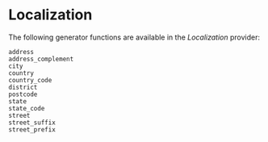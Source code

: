 # Localization

The following generator functions are available in the *Localization* provider:

```@docs
address
address_complement
city
country
country_code
district
postcode
state
state_code
street
street_suffix
street_prefix
```
